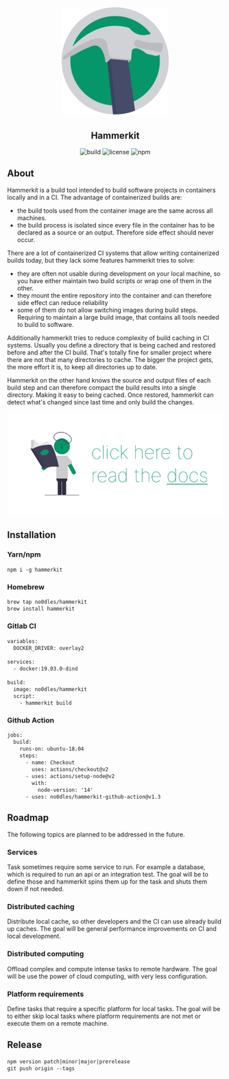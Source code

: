 <h1 align="center">
  <img src="docs/hammerkit.png" alt="hammerkit" width="250">
</h1>
<h2 align="center">Hammerkit</h2>

<p align='center'>
  <img alt='build' src='https://img.shields.io/github/workflow/status/no0dles/hammerkit/master'>
  <img alt='license' src='https://img.shields.io/npm/l/hammerkit'>
  <img alt='npm' src='https://img.shields.io/npm/v/hammerkit'>
</p>

## About

Hammerkit is a build tool intended to build software projects in containers locally and in a CI. The advantage of containerized builds are:
- the build tools used from the container image are the same across all machines.
- the build process is isolated since every file in the container has to be declared as a source or an output. Therefore side effect should never occur.

There are a lot of containerized CI systems that allow writing containerized builds today, but they lack some features hammerkit tries to solve:
- they are often not usable during development on your local machine, so you have either maintain two build scripts or wrap one of them in the other.
- they mount the entire repository into the container and can therefore side effect can reduce reliability
- some of them do not allow switching images during build steps. Requiring to maintain a large build image, that contains all tools needed to build to software.

Additionally hammerkit tries to reduce complexity of build caching in CI systems. Usually you define a directory that is being cached and restored before and after the CI build. That's totally fine for smaller project where there are not that many directories to cache. The bigger the project gets, the more effort it is, to keep all directories up to date.

Hammerkit on the other hand knows the source and output files of each build step and can therefore compact the build results into a single directory. Making it easy to being cached. Once restored, hammerkit can detect what's changed since last time and only build the changes.

<p align='center'>
    <a href="https://no0dles.gitbook.io/hammerkit">
        <img src="docs/read_the_docs.png" alt="docs">
    </a>
</p>

## Installation

### Yarn/npm
```npm i -g hammerkit```

### Homebrew
```
brew tap no0dles/hammerkit
brew install hammerkit
```

### Gitlab CI
```
variables:
  DOCKER_DRIVER: overlay2

services:
  - docker:19.03.0-dind

build:
  image: no0dles/hammerkit
  script:
    - hammerkit build
```

### Github Action
```
jobs:
  build:
    runs-on: ubuntu-18.04
    steps:
      - name: Checkout
        uses: actions/checkout@v2
      - uses: actions/setup-node@v2
        with:
          node-version: '14'
      - uses: no0dles/hammerkit-github-action@v1.3
```

## Roadmap
The following topics are planned to be addressed in the future.

### Services
Task sometimes require some service to run. 
For example a database, which is required to run an api or an integration test.
The goal will be to define those and hammerkit spins them up for the task and shuts them down if not needed. 

### Distributed caching
Distribute local cache, so other developers and the CI can use already build up caches.
The goal will be general performance improvements on CI and local development.

### Distributed computing
Offload complex and compute intense tasks to remote hardware.
The goal will be use the power of cloud computing, with very less configuration.

### Platform requirements
Define tasks that require a specific platform for local tasks.
The goal will be to either skip local tasks where platform requirements are not met or execute them on a remote machine.


## Release
```
npm version patch|minor|major|prerelease
git push origin --tags
```
